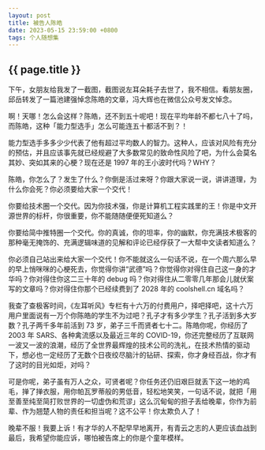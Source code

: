 ```yaml
---
layout: post
title: 被告人陈皓
date: 2023-05-15 23:59:00 +0800
tags: 个人随想集
---
```


<h2>{{ page.title }}</h2>

下午，女朋友给我发了一截图，截图说左耳朵耗子去世了，我不相信。看朋友圈，邱岳转发了一篇池建强悼念陈皓的文章，冯大辉也在微信公众号发文悼念。

啊！天哪！怎么会这样？陈皓，还不到五十呢吧！现在平均年龄不都七八十了吗，而陈皓，这种「能力型选手」怎么可能连五十都活不到？！

能力型选手多多少少代表了他有超过平均数人的智力。这种人，应该对风险有充分的预估，并且应该事先就已经规避了大多数常见的致命性风险了吧，为什么会莫名其妙、突如其来的心梗？现在还是 1997 年的王小波时代吗？WHY？

陈皓，你怎么了？发生了什么？你倒是活过来呀？你跟大家说一说，讲讲道理，为什么你会死？你必须要给大家一个交代！

你要给技术圈一个交代。因为你技术强，你是计算机工程实践里的王！你是中文开源世界的标杆，你很重要，你不能随随便便死知道么？

你要给简中推特圈一个交代。你的真诚，你的坦率，你的幽默，你充满技术极客的那种毫无掩饰的、充满逻辑味道的见解和评论已经俘获了一大帮中文读者知道么？

你必须自己站出来给大家一个交代！你不能就这么一句话不说，在一个周六那么早的早上悄咪咪的心梗死去，你觉得你讲“武德”吗？你觉得你对得住自己这一身的才华吗？你对得住你这二三十年的 debug 吗？你对得住从二零零几年那会儿就伏案写的文章吗？你对得住你那个已经续费到了 2028 年的 coolshell.cn 域名吗？

我查了查极客时间，《左耳听风》专栏有十六万的付费用户，择吧择吧，这十六万用户里面说有一万个你陈皓的学生不为过吧？孔子才有多少学生？孔子活到多大岁数？孔子两千多年前活到 73 岁，弟子三千而贤者七十二。陈皓你呢，你经历了 2003 年 SARS、各种禽流感以及最近三年的 COVID-19，你还完整经历了互联网一波又一波的浪潮，经历了全世界最辉煌的技术公司的洗礼，在技术热情的驱动下，想必也一定经历了无数个日夜绞尽脑汁的钻研、探索，你才身经百战，你才有了这时的目光如炬，对吗？

可是你呢，弟子虽有万人之众，可贤者呢？你任务还仍旧艰巨就丢下这一地的鸡毛，掸了掸衣服，用你帕瓦罗蒂般的男低音，轻松地笑笑，一句话不说，就把「用至善至纯至简打败世界的一切虚伪和荒谬」这么沉甸甸的担子丢给晚辈，你作为前辈、作为翘楚人物的责任和担当呢？这不公平！你太欺负人了！

晚辈不服！我要上诉！有才华的人不配早早地离开，有青云之志的人更应该血战到最后，我希望你能应诉，哪怕被告席上的你是个童年模样。
